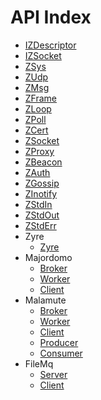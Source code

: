 API Index
=========

* [IZDescriptor](IZDescriptor.md)
* [IZSocket](IZSocket.md)
* [ZSys](ZSys.md)
* [ZUdp](ZUdp.md)
* [ZMsg](ZMsg.md)
* [ZFrame](ZFrame.md)
* [ZLoop](ZLoop.md)
* [ZPoll](ZPoll.md)
* [ZCert](ZCert.md)
* [ZSocket](ZSocket.md)
* [ZProxy](ZProxy.md)
* [ZBeacon](ZBeacon.md)
* [ZAuth](ZAuth.md)
* [ZGossip](ZGossip.md)
* [ZInotify](ZInotify.md)
* [ZStdIn](ZStdIn.md)
* [ZStdOut](ZStdOut.md)
* [ZStdErr](ZStdErr.md)
* Zyre
    * [Zyre](Zyre-Zyre.md)
* Majordomo
    * [Broker](Majordomo-Broker.md)
    * [Worker](Majordomo-Worker.md)
    * [Client](Majordomo-Client.md)
* Malamute
    * [Broker](Malamute-Broker.md)
    * [Worker](Malamute-Worker.md)
    * [Client](Malamute-Client.md)
    * [Producer](Malamute-Producer.md)
    * [Consumer](Malamute-Consumer.md)
* FileMq
    * [Server](FileMq-Server.md)
    * [Client](FileMq-Client.md)

